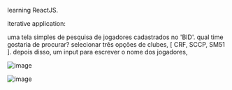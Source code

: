 learning ReactJS.

iterative application:

uma tela simples de pesquisa de jogadores cadastrados no 'BID'.
qual time gostaria de procurar? selecionar três opções de clubes, [ CRF, SCCP, SM51 ].
depois disso, um input para escrever o nome dos jogadores,

![image](https://github.com/user-attachments/assets/edd53c53-6555-4cbc-89f6-cbc4dd0d4fd7)

![image](https://github.com/user-attachments/assets/f0e59344-446c-4185-9654-cea3e49d2da9)

